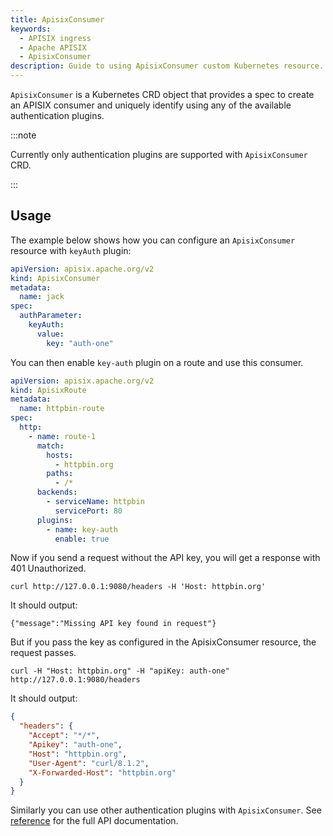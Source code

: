 ```yaml
---
title: ApisixConsumer
keywords:
  - APISIX ingress
  - Apache APISIX
  - ApisixConsumer
description: Guide to using ApisixConsumer custom Kubernetes resource.
---
```


<!--
#
# Licensed to the Apache Software Foundation (ASF) under one or more
# contributor license agreements.  See the NOTICE file distributed with
# this work for additional information regarding copyright ownership.
# The ASF licenses this file to You under the Apache License, Version 2.0
# (the "License"); you may not use this file except in compliance with
# the License.  You may obtain a copy of the License at
#
#     http://www.apache.org/licenses/LICENSE-2.0
#
# Unless required by applicable law or agreed to in writing, software
# distributed under the License is distributed on an "AS IS" BASIS,
# WITHOUT WARRANTIES OR CONDITIONS OF ANY KIND, either express or implied.
# See the License for the specific language governing permissions and
# limitations under the License.
#
-->

`ApisixConsumer` is a Kubernetes CRD object that provides a spec to create an APISIX consumer and uniquely identify using any of the available authentication plugins.

:::note

Currently only authentication plugins are supported with `ApisixConsumer` CRD.

:::

## Usage

The example below shows how you can configure an `ApisixConsumer` resource with `keyAuth` plugin:

```yaml
apiVersion: apisix.apache.org/v2
kind: ApisixConsumer
metadata:
  name: jack
spec:
  authParameter:
    keyAuth:
      value:
        key: "auth-one"
```

You can then enable `key-auth` plugin on a route and use this consumer.

```yaml
apiVersion: apisix.apache.org/v2
kind: ApisixRoute
metadata:
  name: httpbin-route
spec:
  http:
    - name: route-1
      match:
        hosts:
          - httpbin.org
        paths:
          - /*
      backends:
        - serviceName: httpbin
          servicePort: 80
      plugins:
        - name: key-auth
          enable: true
```

Now if you send a request without the API key, you will get a response with 401 Unauthorized.

```shell
curl http://127.0.0.1:9080/headers -H 'Host: httpbin.org'
```

It should output:

```shell
{"message":"Missing API key found in request"}
```

But if you pass the key as configured in the ApisixConsumer resource, the request passes.

```shell
curl -H "Host: httpbin.org" -H "apiKey: auth-one" http://127.0.0.1:9080/headers
```

It should output:

```json
{
  "headers": {
    "Accept": "*/*", 
    "Apikey": "auth-one", 
    "Host": "httpbin.org", 
    "User-Agent": "curl/8.1.2", 
    "X-Forwarded-Host": "httpbin.org"
  }
}
```

Similarly you can  use other authentication plugins with `ApisixConsumer`. See [reference](../references/apisix_consumer_v2.md) for the full API documentation.
